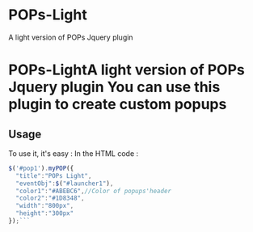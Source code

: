 # POPs-Light
A light version of POPs Jquery plugin 

# POPs-LightA light version of POPs Jquery plugin You can use this plugin to create custom popups 
## Usage

To use it, it's easy :
  In the HTML code :
  
```js
$('#pop1').myPOP({  
  "title":"POPs Light",  
  "eventObj":$("#launcher1"),  
  "color1":"#ABEBC6",//Color of popups'header  
  "color2":"#1D8348",  
  "width":"800px",  
  "height":"300px"
});```
